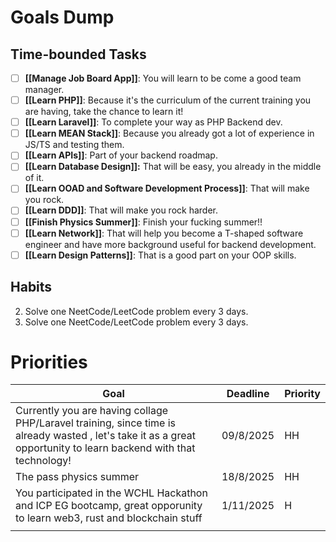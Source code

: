 
# Goals Dump

## Time-bounded Tasks

- [ ] **[[Manage Job Board App]]**: You will learn to be come a good team manager.
- [ ] **[[Learn PHP]]**: Because it's the curriculum of the current training you are having, take the chance to learn it!
- [ ] **[[Learn Laravel]]**: To complete your way as PHP Backend dev.
- [ ] **[[Learn MEAN Stack]]**: Because you already got a lot of experience in JS/TS and testing them.
- [ ] **[[Learn APIs]]**: Part of your backend roadmap.
- [ ] **[[Learn Database Design]]:** That will be easy, you already in the middle of it.
- [ ] **[[Learn OOAD and Software Development Process]]**: That will make you rock.
- [ ] **[[Learn DDD]]**: That will make you rock harder.
- [ ] **[[Finish Physics Summer]]**: Finish your fucking summer!!
- [ ] **[[Learn Network]]**: That will help you become a T-shaped software engineer and have more background useful for backend development.
- [ ] **[[Learn Design Patterns]]**: That is a good part on your OOP skills.

## Habits

2. Solve one NeetCode/LeetCode problem every 3 days.
2. Solve one NeetCode/LeetCode problem every 3 days.

# Priorities

| Goal                                                                                                                                                              | Deadline  | Priority |
| ----------------------------------------------------------------------------------------------------------------------------------------------------------------- | --------- | -------- |
| Currently you are having collage PHP/Laravel training, since time is already wasted , let's take it as a great opportunity to learn backend with that technology! | 09/8/2025 | HH       |
| The pass physics summer                                                                                                                                           | 18/8/2025 | HH       |
| You participated in the WCHL Hackathon and ICP EG bootcamp, great opporunity to learn web3, rust and blockchain stuff                                             | 1/11/2025 | H        |
|                                                                                                                                                                   |           |          |
